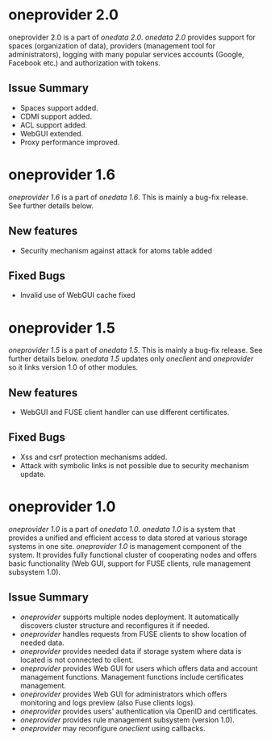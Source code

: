 oneprovider 2.0
==============

oneprovider 2.0 is a part of *onedata 2.0*. *onedata 2.0* provides support for spaces (organization of data), providers (management tool for administrators), logging with many popular services accounts (Google, Facebook etc.) and authorization with tokens.

Issue Summary
-------------

* Spaces support added.
* CDMI support added.
* ACL support added.
* WebGUI extended.
* Proxy performance improved.

oneprovider 1.6
===============

*oneprovider 1.6* is a part of *onedata 1.6*. This is mainly a bug-fix release. See further details below.

New features
------------

* Security mechanism against attack for atoms table added

Fixed Bugs
----------

* Invalid use of WebGUI cache fixed

oneprovider 1.5
===============

*oneprovider 1.5* is a part of *onedata 1.5*. This is mainly a bug-fix release. See further details below. *onedata 1.5*
updates only *oneclient* and *oneprovider* so it links version 1.0 of other modules.

New features
------------

* WebGUI and FUSE client handler can use different certificates.

Fixed Bugs
----------

* Xss and csrf protection mechanisms added.
* Attack with symbolic links is not possible due to security mechanism update.

oneprovider 1.0
===============

*oneprovider 1.0* is a part of *onedata 1.0*. *onedata 1.0* is a system that provides a unified and efficient access to
data stored at various storage systems in one site. *oneprovider 1.0* is management component of the system. It provides
fully functional cluster of cooperating nodes and offers basic functionality (Web GUI, support for FUSE clients, rule
management subsystem 1.0).

Issue Summary
-------------

* *oneprovider* supports multiple nodes deployment. It automatically discovers cluster structure and reconfigures 
it if needed.
* *oneprovider* handles requests from FUSE clients to show location of needed data. 
* *oneprovider* provides needed data if storage system where data is located is not connected to client.
* *oneprovider* provides Web GUI for users which offers data and account management functions. Management functions 
include certificates management.
* *oneprovider* provides Web GUI for administrators which offers monitoring and logs preview (also Fuse clients logs).
* *oneprovider* provides users' authentication via OpenID and certificates.
* *oneprovider* provides rule management subsystem (version 1.0).
* *oneprovider* may reconfigure *oneclient* using callbacks.

